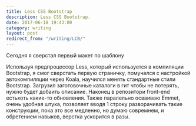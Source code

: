 ```yaml
---
title: Less CSS Bootstrap
description: Less CSS Bootstrap.
date: 2017-06-18 19:43:00
category: writing
layout: post
redirect_from: "/writing/LCB/"
---
```


Сегодня я сверстал первый макет по шаблону

<!--more-->

Используя предпроцессор Less, который используется в компиляции Bootstrap, я смог сверстать первую страничку, помучался с настройкой автокомпиляции через Koala, научился менять стандартные стили Bootstrap. Загрузил заготовочные каталоги в гит чтобы не потерять, нужно будет добаить описание. Наконец в репозитори front-end естьхоть какие-то обновления. Также паралельно осваиваю Emmet, очень удобная штука, позволяет вводя 1 строку разворачивать такие конструкции, пока это все медленно, но думаю совремнем, и обретением навыков, верстка ускорится в разы.
